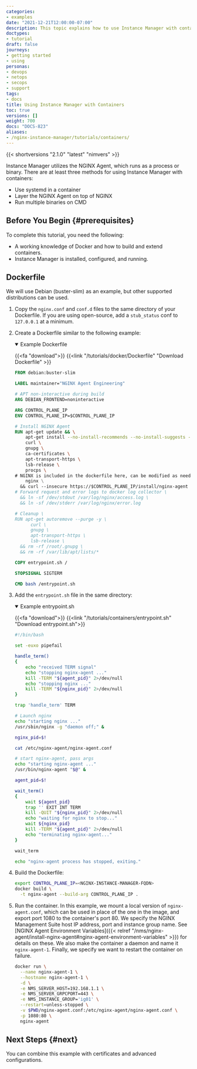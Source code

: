 ```yaml
---
categories:
- examples
date: "2021-12-21T12:00:00-07:00"
description: This topic explains how to use Instance Manager with containers.
doctypes:
- tutorial
draft: false
journeys:
- getting started
- using
personas:
- devops
- netops
- secops
- support
tags:
- docs
title: Using Instance Manager with Containers
toc: true
versions: []
weight: 700
docs: "DOCS-823"
aliases:
- /nginx-instance-manager/tutorials/containers/
---
```


{{< shortversions "2.1.0" "latest" "nimvers" >}}

Instance Manager utilizes the NGINX Agent, which runs as a process or binary. There are at least three methods for using Instance Manager with containers:

- Use systemd in a container
- Layer the NGINX Agent on top of NGINX
- Run multiple binaries on CMD

## Before You Begin {#prerequisites}

To complete this tutorial, you need the following:

- A working knowledge of Docker and how to build and extend containers.
- Instance Manager is installed, configured, and running.

## Dockerfile

We will use Debian (buster-slim) as an example, but other supported distributions can be used.

1. Copy the `nginx.conf` and `conf.d` files to the same directory of your Dockerfile. If you are using open-source, add a `stub_status` conf to `127.0.0.1` at a minimum.

2. Create a Dockerfile similar to the following example:

    <details open>
        <summary>Example Dockerfile</summary>

    {{<fa "download">}} {{<link "/tutorials/docker/Dockerfile" "Download Dockerfile" >}}

    ```Dockerfile
    FROM debian:buster-slim

    LABEL maintainer="NGINX Agent Engineering"

    # APT non-interactive during build
    ARG DEBIAN_FRONTEND=noninteractive

    ARG CONTROL_PLANE_IP
    ENV CONTROL_PLANE_IP=$CONTROL_PLANE_IP

    # Install NGINX Agent
    RUN apt-get update && \
        apt-get install --no-install-recommends --no-install-suggests -y \
        curl \
        gnupg \
        ca-certificates \
        apt-transport-https \
        lsb-release \
        procps \
    # NGINX is included in the dockerfile here, can be modified as needed, this adds the OSS image by default.
        nginx \
      && curl --insecure https://$CONTROL_PLANE_IP/install/nginx-agent | sh \
    # Forward request and error logs to docker log collector \
      && ln -sf /dev/stdout /var/log/nginx/access.log \
      && ln -sf /dev/stderr /var/log/nginx/error.log

    # Cleanup \
    RUN apt-get autoremove --purge -y \
          curl \
          gnupg \
          apt-transport-https \
          lsb-release \
      && rm -rf /root/.gnupg \
      && rm -rf /var/lib/apt/lists/*

    COPY entrypoint.sh /

    STOPSIGNAL SIGTERM

    CMD bash /entrypoint.sh
    ```

    </details>

3. Add the `entrypoint.sh` file in the same directory:

    <details open>
      <summary>Example entrypoint.sh</summary>

    {{<fa "download">}} {{<link "/tutorials/containers/entrypoint.sh" "Download entrypoint.sh">}}

    ```bash
    #!/bin/bash

    set -euxo pipefail

    handle_term()
    {
        echo "received TERM signal"
        echo "stopping nginx-agent ..."
        kill -TERM "${agent_pid}" 2>/dev/null
        echo "stopping nginx ..."
        kill -TERM "${nginx_pid}" 2>/dev/null
    }

    trap 'handle_term' TERM

    # Launch nginx
    echo "starting nginx ..."
    /usr/sbin/nginx -g "daemon off;" &

    nginx_pid=$!

    cat /etc/nginx-agent/nginx-agent.conf

    # start nginx-agent, pass args
    echo "starting nginx-agent ..."
    /usr/bin/nginx-agent "$@" &

    agent_pid=$!

    wait_term()
    {
        wait ${agent_pid}
        trap '' EXIT INT TERM
        kill -QUIT "${nginx_pid}" 2>/dev/null
        echo "waiting for nginx to stop..."
        wait ${nginx_pid}
        kill -TERM "${agent_pid}" 2>/dev/null
        echo "terminating nginx-agent..."
    }

    wait_term

    echo "nginx-agent process has stopped, exiting."
    ```

    </details>

4. Build the Dockerfile:

    ```bash
    export CONTROL_PLANE_IP=<NGINX-INSTANCE-MANAGER-FQDN>
    docker build \
      -t nginx-agent --build-arg CONTROL_PLANE_IP .
    ```

5. Run the container. In this example, we mount a local version of `nginx-agent.conf`, which can be used in place of the one in the image, and export port 1080 to the container's port 80. We specify the NGINX Management Suite host IP address, port and instance group name. See [NGINX Agent Environment Variables]({{< relref "/nms/nginx-agent/install-nginx-agent#nginx-agent-environment-variables" >}}) for details on these. We also make the container a daemon and name it `nginx-agent-1`. Finally, we specify we want to restart the container on failure.

    ```bash
    docker run \
      --name nginx-agent-1 \
      --hostname nginx-agent-1 \
      -d \
      -e NMS_SERVER_HOST=192.168.1.1 \
      -e NMS_SERVER_GRPCPORT=443 \
      -e NMS_INSTANCE_GROUP='ig01' \
      --restart=unless-stopped \
      -v $PWD/nginx-agent.conf:/etc/nginx-agent/nginx-agent.conf \
      -p 1080:80 \
      nginx-agent
    ```

## Next Steps {#next}

You can combine this example with certificates and advanced configurations.

<br>
